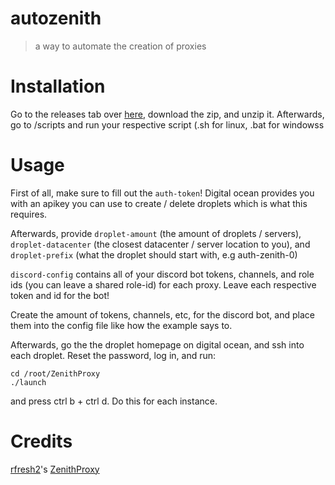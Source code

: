 # autozenith

> a way to automate the creation of proxies

# Installation

Go to the releases tab over [here](https://github.com/boxyfour/autozenith/releases/), download the zip, and unzip it. Afterwards, go to /scripts and run your respective script (.sh for linux, .bat for windowss

# Usage

First of all, make sure to fill out the `auth-token`! Digital ocean provides you with an apikey you can use to create / delete droplets which is what this requires.

Afterwards, provide `droplet-amount` (the amount of droplets / servers), `droplet-datacenter` (the closest datacenter / server location to you), and `droplet-prefix` (what the droplet should start with, e.g auth-zenith-0)

`discord-config` contains all of your discord bot tokens, channels, and role ids (you can leave a shared role-id) for each proxy. Leave each respective token and id for the bot!

Create the amount of tokens, channels, etc, for the discord bot, and place them into the config file like how the example says to.

Afterwards, go the the droplet homepage on digital ocean, and ssh into each droplet. Reset the password, log in, and run:
```tmux
cd /root/ZenithProxy
./launch
```
and press ctrl b + ctrl d. Do this for each instance.

# Credits

[rfresh2](https://github.com/rfresh2)'s [ZenithProxy](https://github.com/rfresh2/ZenithProxy)